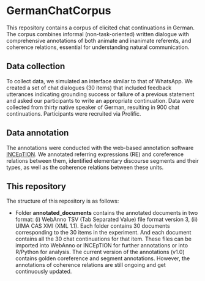 # GermanChatCorpus

This repository contains a corpus of elicited chat continuations in German.
The corpus combines informal (non-task-oriented) written dialogue with comprehensive annotations of both animate and inanimate referents, and coherence relations, essential for understanding natural communication.

## Data collection
To collect data, we simulated an interface similar to that of WhatsApp.
We created a set of chat dialogues (30 items) that included feedback utterances indicating grounding success or failure of a previous statement and asked our participants to write an appropriate continuation.
Data were collected from thirty native speaker of German, resulting in 900 chat continuations. Participants were recruited via Prolific.

## Data annotation 
The annotations were conducted with the web-based annotation software [INCEpTION](https://inception-project.github.io/). 
We annotated referring expressions (RE) and coreference relations between them, identified elementary discourse segments and their
types, as well as the coherence relations between these units.

## This repository
The structure of this repository is as follows:

- Folder **annotated_documents** contains the annotated documents in two format: (i) WebAnno TSV (Tab Separated Value) file format version 3, (ii) UIMA CAS XMI (XML 1.1). 
Each folder contains 30 documents corresponding to the 30 items in the experiment. And each document contains all the 30 chat continuations for that item. 
These files can be imported into WebAnno or INCEpTION for further annotations or into R/Python for analysis. 
The current version of the annotations (v1.0) contains golden coreference and segment annotations. However, the annotations of coherence relations are still ongoing and get continuously updated.